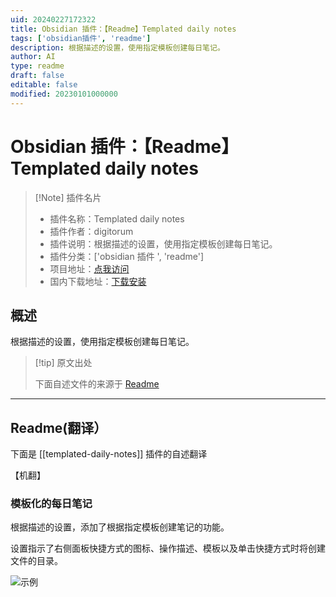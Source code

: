 ```yaml
---
uid: 20240227172322
title: Obsidian 插件：【Readme】Templated daily notes
tags: ['obsidian插件', 'readme']
description: 根据描述的设置，使用指定模板创建每日笔记。
author: AI
type: readme
draft: false
editable: false
modified: 20230101000000
---
```


# Obsidian 插件：【Readme】Templated daily notes

> [!Note] 插件名片
> - 插件名称：Templated daily notes
> - 插件作者：digitorum
> - 插件说明：根据描述的设置，使用指定模板创建每日笔记。
> - 插件分类：['obsidian 插件 ', 'readme']
> - 项目地址：[点我访问](https://github.com/digitorum/obsidian-templayted-daily-notes)
> - 国内下载地址：[下载安装](https://pkmer.cn/products/plugin/pluginMarket/?templated-daily-notes)

## 概述

根据描述的设置，使用指定模板创建每日笔记。

> [!tip] 原文出处
>
>下面自述文件的来源于 [Readme](https://ghproxy.net/https://raw.githubusercontent.com/digitorum/obsidian-templayted-daily-notes/master/README.md)

---

## Readme(翻译）

下面是 [[templated-daily-notes]] 插件的自述翻译

【机翻】

### 模板化的每日笔记

根据描述的设置，添加了根据指定模板创建笔记的功能。

设置指示了右侧面板快捷方式的图标、操作描述、模板以及单击快捷方式时将创建文件的目录。

![示例](https://cdn.pkmer.cn/covers/templated-daily-notes_1_0.png!pkmer)
